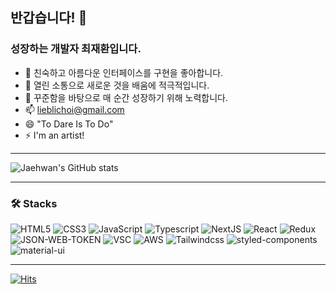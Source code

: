 ## 반갑습니다! 👋  
### 성장하는 개발자 최재환입니다.
- 🎨 친숙하고 아름다운 인터페이스를 구현을 좋아합니다. 
- 👬 열린 소통으로 새로운 것을 배움에 적극적입니다. 
- 🏃 꾸준함을 바탕으로 매 순간 성장하기 위해 노력합니다.
- 📫 lieblichoi@gmail.com 
- 😄 "To Dare Is To Do"
- ⚡ I'm an artist!
***
![Jaehwan's GitHub stats](https://github-readme-stats.vercel.app/api?username=lieblichoi&theme=blue-green)
***
### 🛠 Stacks 
![HTML5](https://img.shields.io/badge/HTML5-E34F26?style=for-the-badge&logo=html5&logoColor=white) ![CSS3](https://img.shields.io/badge/CSS3-1572B6?style=for-the-badge&logo=css3&logoColor=white) ![JavaScript](https://img.shields.io/badge/JavaScript-F7DF1E?style=for-the-badge&logo=javascript&logoColor=black) ![Typescript](https://img.shields.io/badge/TypeScript-007ACC?style=for-the-badge&logo=typescript&logoColor=white) ![NextJS](https://img.shields.io/badge/NextJS-000000?style=for-the-badge&logo=next.js&logoColor=FFF) ![React](https://img.shields.io/badge/React-20232A?style=for-the-badge&logo=react&logoColor=61DAFB) ![Redux](https://img.shields.io/badge/Redux-593D88?style=for-the-badge&logo=redux&logoColor=white) ![JSON-WEB-TOKEN](https://img.shields.io/badge/json%20web%20tokens-323330?style=for-the-badge&logo=json-web-tokens&logoColor=pink) ![VSC](https://img.shields.io/badge/Visual_Studio_Code-0078D4?style=for-the-badge&logo=visual%20studio%20code&logoColor=white) ![AWS](https://img.shields.io/badge/Amazon_AWS-232F3E?style=for-the-badge&logo=amazon-aws&logoColor=white) ![Tailwindcss](https://img.shields.io/badge/Tailwind_CSS-38B2AC?style=for-the-badge&logo=tailwind-css&logoColor=white) ![styled-components](https://img.shields.io/badge/styled--components-DB7093?style=for-the-badge&logo=styled-components&logoColor=white) ![material-ui](https://img.shields.io/badge/Material--UI-0081CB?style=for-the-badge&logo=mui&logoColor=white) 
***
[![Hits](https://hits.seeyoufarm.com/api/count/incr/badge.svg?url=https%3A%2F%2Fgithub.com%2Flieblichoi&count_bg=%233DC8B9&title_bg=%23555555&icon=&icon_color=%23E7E7E7&title=Hits&edge_flat=true)](https://hits.seeyoufarm.com)

